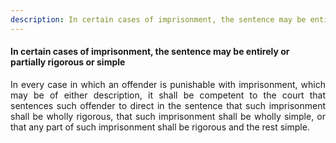 ```yaml
---
description: In certain cases of imprisonment, the sentence may be entirely or partially rigorous or simple
---
```


#### In certain cases of imprisonment, the sentence may be entirely or partially rigorous or simple
<div style="text-align: justify">

In every case in which an offender is punishable with imprisonment, which may be of either description, it shall be competent to the court that sentences such offender to direct in the sentence that such imprisonment shall be wholly rigorous, that such imprisonment shall be wholly simple, or that any part of such imprisonment shall be rigorous and the rest simple.

</div>
